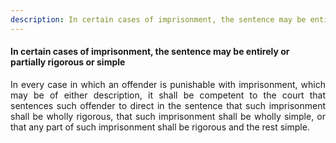 ```yaml
---
description: In certain cases of imprisonment, the sentence may be entirely or partially rigorous or simple
---
```


#### In certain cases of imprisonment, the sentence may be entirely or partially rigorous or simple
<div style="text-align: justify">

In every case in which an offender is punishable with imprisonment, which may be of either description, it shall be competent to the court that sentences such offender to direct in the sentence that such imprisonment shall be wholly rigorous, that such imprisonment shall be wholly simple, or that any part of such imprisonment shall be rigorous and the rest simple.

</div>
